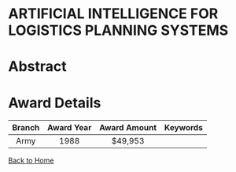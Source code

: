 
ARTIFICIAL INTELLIGENCE FOR LOGISTICS PLANNING SYSTEMS
======================================================

# Abstract


  

# Award Details

|Branch|Award Year|Award Amount|Keywords|
| :---: | :---: | :---: | :---: |
|Army|1988|$49,953||
  
  


[Back to Home](https://github.com/chrischow/dod_sbir_awards#929)